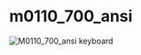 # m0110_700_ansi
![M0110_700_ansi keyboard](https://github.com/gskygithub/m0110_700_ansi/assets/106651989/eb9f219e-2582-4456-8f2a-a2a55e7a70b5)
